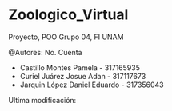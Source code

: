# Zoologico_Virtual
Proyecto, POO Grupo 04, FI UNAM

@Autores:                          No. Cuenta         
 * Castillo Montes Pamela           -   317165935
 * Curiel Juárez Josue Adan         -   317117673
 * Jarquin López Daniel Eduardo     -   317356043
 
Ultima modificación: 


